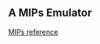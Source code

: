 ## A MIPs Emulator

[MIPs reference](http://www2.engr.arizona.edu/~ece369/Resources/spim/MIPSReference.pdf)